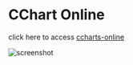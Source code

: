 # CChart Online

click here to access [ccharts-online](https://carlosqsilva.github.io/ccharts-online/)

![screenshot](/home/carlos/Projetos/spc-charts-online/screenshot.png)